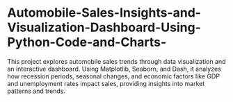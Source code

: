# Automobile-Sales-Insights-and-Visualization-Dashboard-Using-Python-Code-and-Charts-
This project explores automobile sales trends through data visualization and an interactive dashboard. Using Matplotlib, Seaborn, and Dash, it analyzes how recession periods, seasonal changes, and economic factors like GDP and unemployment rates impact sales, providing insights into market patterns and trends.
